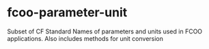 # fcoo-parameter-unit

Subset of CF Standard Names of parameters and units used in FCOO applications. Also includes methods for unit conversion